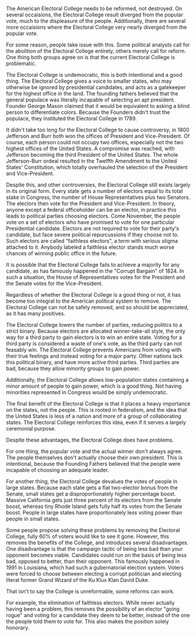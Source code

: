 The American Electoral College needs to be reformed, not destroyed.
On several occaisions, the Electoral College result diverged from the popular vote, much to the displeasure of the people.
Additionally, there are several more occaisions where the Electoral College very nearly diverged from the popular vote.

For some reason, people take issue with this.
Some political analysts call for the abolition of the Electoral College entirely, others merely call for reform.
One thing both groups agree on is that the current Electoral College is problematic.

The Electoral College is undemocratic, this is both intentional and a good thing.
The Electoral College gives a voice to smaller states, who may otherwise be ignored by presidential candidates, and acts as a gatekeeper for the highest office in the land.
The founding fathers believed that the general populace was literally incapable of selecting an apt president.
Founder George Mason claimed that it would be equivalent to asking a blind person to differentiate colors.
Because the Founders didn't trust the populace, they instituted the Electoral College in 1789.

It didn't take too long for the Electoral College to cause controversy, in 1800 Jefferson and Burr both won the offices of President and Vice-President.
Of course, each person could not occupy two offices, especially not the two highest offices of the United States.
A compromise was reached, with Jefferson becoming the third President of the United States.
The whole Jefferson-Burr ordeal resulted in the Twelfth Amendment to the United States' Constitution, which totally overhauled the selection of the President and Vice-President.

Despite this, and other controversies, the Electoral College still exists largely in its original form.
Every state gets a number of electors equal to its total stake in Congress, the number of House Representatives plus two Senators.
The electors then vote for the President and Vice-President.
In theory, anyone except a federal officeholder can be an elector, in practice this leads to political parties choosing electors.
Come November, the people vote on a set of electors who have promised to vote for one particular Presidential candidate.
Electors are not required to vote for their party's candidate, but face severe political repurcussions if they choose not to.
Such electors are called "faithless electors", a term with serious stigma attached to it.
Anybody labeled a faithless elector stands much worse chances of winning public office in the future.

It is possible that the Electoral College fails to achieve a majority for any candidate, as has famously happened in the "Corrupt Bargain" of 1824.
In such a situation, the House of Representatives votes for the President and the Senate votes for the Vice-President.

Regardless of whether the Electoral College is a good thing or not, it has become too integral to the American political system to remove.
The Electoral College can not be safely removed, and so should be appreciated, as it has many positives.

The Electoral College lowers the number of parties, reducing politics to a strict binary.
Because electors are allocated winner-take-all style, the only way for a third party to gain electors is to win an entire state.
Voting for a third party is considered a waste of one's vote, as the third party can not feasably win.
The Electoral College prevents Americans from voting with their true feelings and instead voting for a major party.
Other nations lack this political binary, and have more active third parties.
Third parties are bad, because they allow minority groups to gain power.

Additionally, the Electoral College allows low-population states containing a minor amount of people to gain power, which is a good thing.
Not having minorities represented in Congress would be simply undemocratic.

The final benefit of the Electoral College is that it places a heavy importance on the states, not the people.
This is rooted in federalism, and the idea that the United States is less of a nation and more of a group of collaborating states.
The Electoral College reinforces this idea, even if it serves a largely ceremonial purpose.

Despite these advantages, the Electoral College does have problems.

For one thing, the popular vote and the actual winner don't always agree.
The people themselves don't actually choose their own president.
This is intentional, because the Founding Fathers believed that the people were incapable of choosing an adequate leader.

For another thing, the Electoral College devalues the votes of people in large states.
Because each state gets a flat two-elector bonus from the Senate, small states get a disproportionately higher percentage boost.
Massive California gets just three percent of its electors from the Senate boost, whereas tiny Rhode Island gets fully half its votes from the Senate boost.
People in large states have proportionately less voting power than people in small states.

Some people propose solving these problems by removing the Electoral College, fully 60% of voters would like to see it gone.
However, this removes the benefits of the College, and introduces several disadvantages.
One disadvantage is that the campaign tactic of being less bad than your opponent becomes viable.
Candidates could run on the basis of being less bad, opposed to better, than their opponent.
This famously happened in 1991 in Louisiana, which had such a gubernatorial election system.
Voters were forced to choose between electing a corrupt politician and electing literal former Grand Wizard of the Ku Klux Klan David Duke.

That isn't to say the College is unreformable, some reforms can work.

For example, the elimination of faithless electors.
While never actually having been a problem, this removes the possibility of an elector "going rogue" and voting for a candidate they deem to be better, instead of the one the people told them to vote for.
This also makes the position solely honorary.
